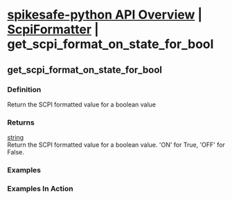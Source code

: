 # [spikesafe-python API Overview](/spikesafe_python_lib_docs/README.md) | [ScpiFormatter](/spikesafe_python_lib_docs/ScpiFormatter/README.md) | get_scpi_format_on_state_for_bool

## get_scpi_format_on_state_for_bool

### Definition
Return the SCPI formatted value for a boolean value

### Returns
[string](https://docs.python.org/3/library/string.html)  
Return the SCPI formatted value for a boolean value. 'ON' for True, 'OFF' for False.

### Examples

### Examples In Action